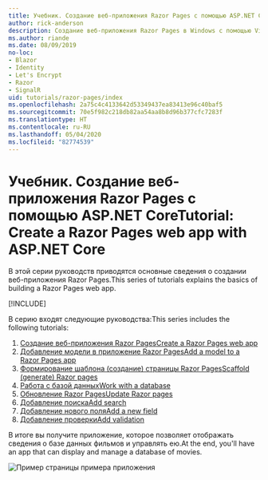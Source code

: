 ```yaml
---
title: Учебник. Создание веб-приложения Razor Pages с помощью ASP.NET Core
author: rick-anderson
description: Создание веб-приложения Razor Pages в Windows с помощью Visual Studio, ASP.NET Core и EF Core.
ms.author: riande
ms.date: 08/09/2019
no-loc:
- Blazor
- Identity
- Let's Encrypt
- Razor
- SignalR
uid: tutorials/razor-pages/index
ms.openlocfilehash: 2a75c4c4133642d53349437ea83413e96c40baf5
ms.sourcegitcommit: 70e5f982c218db82aa54aa8b8d96b377cfc7283f
ms.translationtype: HT
ms.contentlocale: ru-RU
ms.lasthandoff: 05/04/2020
ms.locfileid: "82774539"
---
```

# <a name="tutorial-create-a-razor-pages-web-app-with-aspnet-core"></a><span data-ttu-id="c608a-103">Учебник. Создание веб-приложения Razor Pages с помощью ASP.NET Core</span><span class="sxs-lookup"><span data-stu-id="c608a-103">Tutorial: Create a Razor Pages web app with ASP.NET Core</span></span>

<span data-ttu-id="c608a-104">В этой серии руководств приводятся основные сведения о создании веб-приложения Razor Pages.</span><span class="sxs-lookup"><span data-stu-id="c608a-104">This series of tutorials explains the basics of building a Razor Pages web app.</span></span> 

[!INCLUDE[](~/includes/advancedRP.md)]

<span data-ttu-id="c608a-105">В серию входят следующие руководства:</span><span class="sxs-lookup"><span data-stu-id="c608a-105">This series includes the following tutorials:</span></span>

1. <span data-ttu-id="c608a-106">[Создание веб-приложения Razor Pages](xref:tutorials/razor-pages/razor-pages-start)</span><span class="sxs-lookup"><span data-stu-id="c608a-106">[Create a Razor Pages web app](xref:tutorials/razor-pages/razor-pages-start)</span></span>
1. <span data-ttu-id="c608a-107">[Добавление модели в приложение Razor Pages](xref:tutorials/razor-pages/model)</span><span class="sxs-lookup"><span data-stu-id="c608a-107">[Add a model to a Razor Pages app](xref:tutorials/razor-pages/model)</span></span>
1. <span data-ttu-id="c608a-108">[Формирование шаблона (создание) страницы Razor Pages](xref:tutorials/razor-pages/page)</span><span class="sxs-lookup"><span data-stu-id="c608a-108">[Scaffold (generate) Razor pages](xref:tutorials/razor-pages/page)</span></span>
1. [<span data-ttu-id="c608a-109">Работа с базой данных</span><span class="sxs-lookup"><span data-stu-id="c608a-109">Work with a database</span></span>](xref:tutorials/razor-pages/sql)
1. <span data-ttu-id="c608a-110">[Обновление Razor Pages](xref:tutorials/razor-pages/da1)</span><span class="sxs-lookup"><span data-stu-id="c608a-110">[Update Razor pages](xref:tutorials/razor-pages/da1)</span></span>
1. [<span data-ttu-id="c608a-111">Добавление поиска</span><span class="sxs-lookup"><span data-stu-id="c608a-111">Add search</span></span>](xref:tutorials/razor-pages/search)
1. [<span data-ttu-id="c608a-112">Добавление нового поля</span><span class="sxs-lookup"><span data-stu-id="c608a-112">Add a new field</span></span>](xref:tutorials/razor-pages/new-field)
1. [<span data-ttu-id="c608a-113">Добавление проверки</span><span class="sxs-lookup"><span data-stu-id="c608a-113">Add validation</span></span>](xref:tutorials/razor-pages/validation)

<span data-ttu-id="c608a-114">В итоге вы получите приложение, которое позволяет отображать сведения о базе данных фильмов и управлять ею.</span><span class="sxs-lookup"><span data-stu-id="c608a-114">At the end, you'll have an app that can display and manage a database of movies.</span></span>

![Пример страницы примера приложения](index/_static/sample-page.png)
